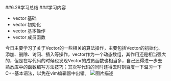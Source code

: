 ##6.28学习总结
###学习内容

- vector 基础
- vector 初始化
- vector 基本操作
- vector 成员函数

今日主要学习了关于Vector的一些相关的算法操作，主要包括Vector的初始化、添加、删除、访问、插入等操作，vector作为一个动态数组，其作用还是相当强大的，但是在写代码的时候也发现Vector的成员函数也相当多，自己还得进一步去熟悉库中的函数编写方法技巧；其次写代码的同时还得去时刻百度一下温习一下C++基本语法，以免在vim编辑器中出错。
![图片描述](https://dn-simplecloud.shiyanlou.com/courses/uid1080026-20190628-1561732807836)